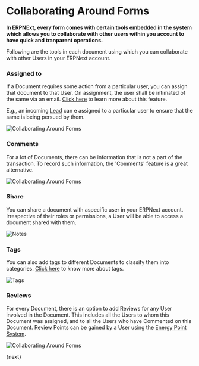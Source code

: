 <!-- add-breadcrumbs -->
# Collaborating Around Forms

**In ERPNExt, every form comes with certain tools embedded in the system which allows you to collaborate with other users within you account to have quick and tranparent operations.** 

Following are the tools in each document using which you can collaborate with other Users in your ERPNext account.

### Assigned to

If a Document requires some action from a particular user, you can assign that document to that User. On assignment, the user shall be intimated of the same via an email. [Click here](docs/user/manual/en/using-erpnext/assignment.html) to learn more about this feature.

E.g., an incoming [Lead](/docs/user/manual/en/CRM/lead) can e assigned to a particular user to ensure that the same is being persued by them.

![Collaborating Around Forms](/docs/assets/img/using-erpnext/using-assignment-1.png)

### Comments

For a lot of Documents, there can be information that is not a part of the transaction. To record such information, the 'Comments' feature is a great alternative. 

![Collaborating Around Forms](/docs/assets/img/using-erpnext/using-collaborating-2.png)

### Share

You can share a document with aspecific user in your ERPNext account. Irrespective of their roles or permissions, a User will be able to access a document shared with them.

![Notes](/docs/assets/img/using-erpnext/using-notes-4.png)

### Tags

You can also add tags to different Documents to classify them into categories. [Click here](/docs/user/manual/en/using-erpnext/tags.html) to know more about tags.

![Tags](/docs/assets/img/using-erpnext/using-tags-2.png)

### Reviews

For every Document, there is an option to add Reviews for any User involved in the Document. This includes all the Users to whom this Document was assigned, and to all the Users who have Commented on this Document. Review Points can be gained by a User using the [Energy Point System](/docs/user/manual/en/setting-up/energy-point-system).

![Collaborating Around Forms](/docs/assets/img/using-erpnext/using-collaborating-5.png)

{next}
